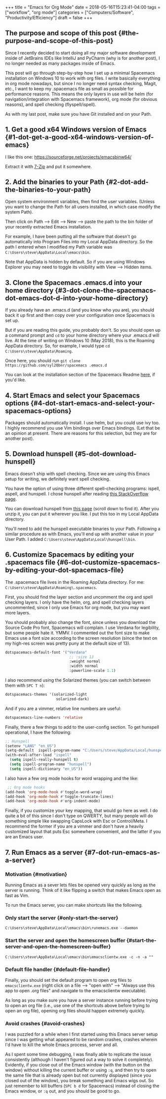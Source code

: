+++
title = "Emacs for Org Mode"
date = 2018-05-16T15:23:41-04:00
tags = ["workflow", "org mode"]
categories = ["Computers/Software", "Productivity/Efficiency"]
draft = false
+++

## The purpose and scope of this post {#the-purpose-and-scope-of-this-post}

Since I recently decided to start doing all my major software development inside of JetBrains IDEs like IntelliJ and PyCharm (why is for another post), I no longer needed as many packages inside of Emacs.

This post will go through step-by-step how I set up a minimal Spacemacs installation on Windows 10 to work with org files. I write basically everything in org mode nowadays, but since I no longer need syntax checking, Magit, etc., I want to keep my .spacemacs file as small as possible for performance reasons. This means the only layers in use will be helm (for navigation/integration with Spacemacs framework), org mode (for obvious reasons), and spell checking (flyspell/ispell).

As with my last post, make sure you have Git installed and on your Path.


## 1. Get a good x64 Windows version of Emacs {#1-dot-get-a-good-x64-windows-version-of-emacs}

I like this one: <https://sourceforge.net/projects/emacsbinw64/>

Extract it with [7-Zip](https://www.7-zip.org/) and put it somewhere.


## 2. Add the binaries to your Path {#2-dot-add-the-binaries-to-your-path}

Open system environment variables, then find the user variables. (Unless you want to change the Path for all users installed, in which case modify the system Path).

Then click on Path --> Edit --> New --> paste the path to the bin folder of your recently extracted Emacs installation.

For example, I have been putting all the software that doesn't go automatically into Program Files into my Local AppData directory. So the path I entered when I modified my Path variable was `C:\Users\steve\AppData\Local\emacs\bin`.

Note that AppData is hidden by default. So if you are using Windows Explorer you may need to toggle its visibility with View --> Hidden items.


## 3. Clone the Spacemacs .emacs.d into your home directory {#3-dot-clone-the-spacemacs-dot-emacs-dot-d-into-your-home-directory}

If you already have an .emacs.d (and you know who you are), you should back it up first and then copy over your configuration once Spacemacs is set up.

But if you are reading this guide, you probably don't. So you should open up a command prompt and `cd` to your home directory where your .emacs.d will live. At the time of writing on Windows 10 (May 2018), this is the Roaming AppData directory. So, for example, I would type `cd C:\Users\steve\AppData\Roaming`.

Once here, you should run `git clone https://github.com/syl20bnr/spacemacs .emacs.d`

You can look at the installation section of the Spacemacs Readme [here](https://github.com/syl20bnr/spacemacs#install), if you'd like.


## 4. Start Emacs and select your Spacemacs options {#4-dot-start-emacs-and-select-your-spacemacs-options}

Packages should automatically install. I use helm, but you could use ivy too. I highly recommend you use Vim bindings over Emacs bindings. (Let that be an opinion at present. There are reasons for this selection, but they are for another post).


## 5. Download hunspell {#5-dot-download-hunspell}

Emacs doesn't ship with spell checking. Since we are using this Emacs setup for writing, we definitely want spell checking.

You have the option of using three different spell-checking programs: ispell, aspell, and hunspell. I chose hunspell after reading [this StackOverflow page](https://emacs.stackexchange.com/a/28352).

You can download hunspell from [this page](https://sourceforge.net/projects/ezwinports/files/?source=navbar) (scroll down to find it). After you unzip it, you can put it wherever you like. I put this too in my Local AppData directory.

You'll need to add the hunspell executable binaries to your Path. Following a similar procedure as with Emacs, you'll end up with another value in your User Path. I added `C:\Users\steve\AppData\Local\hunspell\bin`.


## 6. Customize Spacemacs by editing your .spacemacs file {#6-dot-customize-spacemacs-by-editing-your-dot-spacemacs-file}

The .spacemacs file lives in the Roaming AppData directory. For me: `C:\Users\steve\AppData\Roaming\.spacemacs`.

First, you should find the layer section and uncomment the org and spell checking layers. I only have the helm, org, and spell checking layers uncommented, since I only use Emacs for org mode, but you may want more layers.

You should probably also change the font, since unless you download the Source Code Pro font, Spacemacs will complain. I use Verdana for legibility, but some people hate it. YMMV. I commented out the font size to make Emacs use a font size according to the screen resolution (since the text on my high-res screen was pretty puny at the default size of 13).

```lisp
dotspacemacs-default-font '("Verdana"
                             ;; :size 13
                             :weight normal
                             :width normal
                             :powerline-scale 1.1)
```

I also recommend using the Solarized themes (you can switch between them with `SPC T n`):

```lisp
dotspacemacs-themes '(solarized-light
                       solarized-dark)
```

And if you are a vimmer, relative line numbers are useful:

```lisp
dotspacemacs-line-numbers 'relative
```

Finally, there a few things to add to the user-config section. To get hunspell operational, I have the following:

```lisp
;; Hunspell
(setenv "LANG" "en_US")
(setq-default  ispell-program-name "C:/Users/steve/AppData/Local/hunspell/bin/hunspell.exe")
(with-eval-after-load "ispell"
  (setq ispell-really-hunspell t)
  (setq ispell-program-name "hunspell")
  (setq ispell-dictionary "en_US"))
```

I also have a few org mode hooks for word wrapping and the like:

```lisp
 ;; Org mode hooks
(add-hook 'org-mode-hook #'toggle-word-wrap)
(add-hook 'org-mode-hook #'toggle-truncate-lines)
(add-hook 'org-mode-hook #'org-indent-mode)
```

Finally, if you customize your key mapping, that would go here as well. I do quite a bit of this since I don't type on QWERTY, but many people will do something simple like swapping CapsLock with Esc or Control/Meta. I recommend the former if you are a vimmer and don't have a heavily customized layout that puts Esc somewhere convenient, and the latter if you are an Emacs user.


## 7. Run Emacs as a server {#7-dot-run-emacs-as-a-server}


### Motivation {#motivation}

Running Emacs as a sever lets files be opened very quickly as long as the server is running. Think of it like flipping a switch that makes Emacs open as fast as Vim.

To run the Emacs server, you can make shortcuts like the following.


### Only start the server {#only-start-the-server}

`C:\Users\steve\AppData\Local\emacs\bin\runemacs.exe --daemon`


### Start the server and open the homescreen buffer {#start-the-server-and-open-the-homescreen-buffer}

`C:\Users\steve\AppData\Local\emacs\bin\emacsclientw.exe -c -n -a ""`


### Default file handler {#default-file-handler}

Finally, you should set the default program to open org files to `emacsclientw.exe` (right click on a file --> "open with" --> "Always use this app to open .org files" and navigate to the emacsclientw executable).

As long as you make sure you have a server instance running before trying to open an org file (i.e., use one of the shortcuts above before trying to open an org file), opening org files should happen extremely quickly.


### Avoid crashes {#avoid-crashes}

I was puzzled for a while when I first started using this Emacs server setup since I was getting what appeared to be random crashes, crashes wherein I'd have to kill the whole Emacs process, server and all.

As I spent some time debugging, I was finally able to replicate the issue consistently (although I haven't figured out a way to solve it completely). Evidently, if you close out of the Emacs window (with the button on the window) without killing the current buffer or using `:q`, and then try to open the same file that is already open but not currently displayed (since you closed out of the window), you break something and Emacs wigs out. So just remember to kill buffers (`SPC b d` for Spacemacs) instead of closing the Emacs window, or `:q` out, and you should be good to go.
